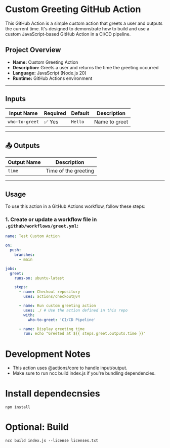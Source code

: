 # Custom Greeting GitHub Action

This GitHub Action is a simple custom action that greets a user and outputs the current time. It's designed to demonstrate how to build and use a custom JavaScript-based GitHub Action in a CI/CD pipeline.

## Project Overview

- **Name:** Custom Greeting Action  
- **Description:** Greets a user and returns the time the greeting occurred  
- **Language:** JavaScript (Node.js 20)  
- **Runtime:** GitHub Actions environment

---

## Inputs

| Input Name     | Required | Default | Description         |
|----------------|----------|---------|---------------------|
| `who-to-greet` | ✅ Yes   | `Hello` | Name to greet       |

---

## 📤 Outputs

| Output Name | Description         |
|-------------|---------------------|
| `time`      | Time of the greeting|

---

## Usage

To use this action in a GitHub Actions workflow, follow these steps:

### 1. Create or update a workflow file in `.github/workflows/greet.yml`:

```yaml
name: Test Custom Action

on:
  push:
    branches:
      - main

jobs:
  greet:
    runs-on: ubuntu-latest

    steps:
      - name: Checkout repository
        uses: actions/checkout@v4

      - name: Run custom greeting action
        uses: ./ # Use the action defined in this repo
        with:
          who-to-greet: 'CI/CD Pipeline'

      - name: Display greeting time
        run: echo "Greeted at ${{ steps.greet.outputs.time }}"
```

# Development Notes

  - This action uses @actions/core to handle input/output.
  - Make sure to run ncc build index.js if you're bundling dependencies.

# Install dependecnsies

`npm install`

# Optional: Build

`ncc build index.js --license licenses.txt`



